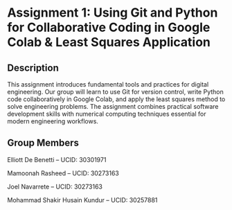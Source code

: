 
# Assignment 1: Using Git and Python for Collaborative Coding in Google Colab & Least Squares Application

## Description

This assignment introduces fundamental tools and practices for digital engineering. Our group will learn to use Git for version control, write Python code collaboratively in Google Colab, and apply the least squares method to solve engineering problems. The assignment combines practical software development skills with numerical computing techniques essential for modern engineering workflows.

## Group Members

Elliott De Benetti – UCID: 30301971

Mamoonah Rasheed – UCID: 30273163

Joel Navarrete – UCID: 30273163

Mohammad Shakir Husain Kundur – UCID: 30257881
